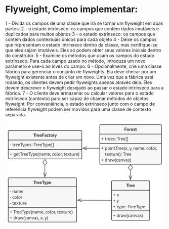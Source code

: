# Flyweight, Como implementar:  

1 - Divida os campos de uma classe que irá se tornar um flyweight em duas partes:
2 - o estado intrínseco: os campos que contém dados imutáveis e duplicados para muitos objetos
3 - o estado extrínseco: os campos que contém dados contextuais únicos para cada objeto
4 - Deixe os campos que representam o estado intrínseco dentro da classe, mas certifique-se que eles sejam imutáveis. Eles só podem obter seus valores iniciais dentro do construtor.
5 - Examine os métodos que usam os campos do estado extrínseco. Para cada campo usado no método, introduza um novo parâmetro e use-o ao invés do campo.
6 - Opcionalmente, crie uma classe fábrica para gerenciar o conjunto de flyweights. Ela deve checar por um flyweight existente antes de criar um novo. Uma vez que a fábrica está rodando, os clientes devem pedir flyweights apenas através dela. Eles devem descrever o flyweight desejado ao passar o estado intrínseco para a fábrica.
7 - O cliente deve armazenar ou calcular valores para o estado extrínseco (contexto) para ser capaz de chamar métodos de objetos flyweight. Por conveniência, o estado extrínseco junto com o campo de referência flyweight podem ser movidos para uma classe de contexto separada.


![img](./img/example.png)
